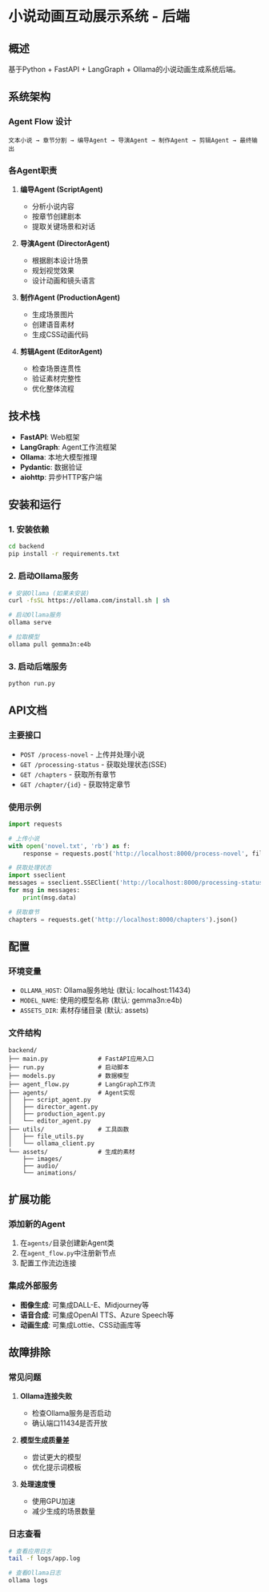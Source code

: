 # 小说动画互动展示系统 - 后端

## 概述

基于Python + FastAPI + LangGraph + Ollama的小说动画生成系统后端。

## 系统架构

### Agent Flow 设计

```
文本小说 → 章节分割 → 编导Agent → 导演Agent → 制作Agent → 剪辑Agent → 最终输出
```

### 各Agent职责

1. **编导Agent (ScriptAgent)**
   - 分析小说内容
   - 按章节创建剧本
   - 提取关键场景和对话

2. **导演Agent (DirectorAgent)**
   - 根据剧本设计场景
   - 规划视觉效果
   - 设计动画和镜头语言

3. **制作Agent (ProductionAgent)**
   - 生成场景图片
   - 创建语音素材
   - 生成CSS动画代码

4. **剪辑Agent (EditorAgent)**
   - 检查场景连贯性
   - 验证素材完整性
   - 优化整体流程

## 技术栈

- **FastAPI**: Web框架
- **LangGraph**: Agent工作流框架
- **Ollama**: 本地大模型推理
- **Pydantic**: 数据验证
- **aiohttp**: 异步HTTP客户端

## 安装和运行

### 1. 安装依赖

```bash
cd backend
pip install -r requirements.txt
```

### 2. 启动Ollama服务

```bash
# 安装Ollama (如果未安装)
curl -fsSL https://ollama.com/install.sh | sh

# 启动Ollama服务
ollama serve

# 拉取模型
ollama pull gemma3n:e4b
```

### 3. 启动后端服务

```bash
python run.py
```

## API文档

### 主要接口

- `POST /process-novel` - 上传并处理小说
- `GET /processing-status` - 获取处理状态(SSE)
- `GET /chapters` - 获取所有章节
- `GET /chapter/{id}` - 获取特定章节

### 使用示例

```python
import requests

# 上传小说
with open('novel.txt', 'rb') as f:
    response = requests.post('http://localhost:8000/process-novel', files={'file': f})

# 获取处理状态
import sseclient
messages = sseclient.SSEClient('http://localhost:8000/processing-status')
for msg in messages:
    print(msg.data)

# 获取章节
chapters = requests.get('http://localhost:8000/chapters').json()
```

## 配置

### 环境变量

- `OLLAMA_HOST`: Ollama服务地址 (默认: localhost:11434)
- `MODEL_NAME`: 使用的模型名称 (默认: gemma3n:e4b)
- `ASSETS_DIR`: 素材存储目录 (默认: assets)

### 文件结构

```
backend/
├── main.py              # FastAPI应用入口
├── run.py               # 启动脚本
├── models.py            # 数据模型
├── agent_flow.py        # LangGraph工作流
├── agents/              # Agent实现
│   ├── script_agent.py
│   ├── director_agent.py
│   ├── production_agent.py
│   └── editor_agent.py
├── utils/               # 工具函数
│   ├── file_utils.py
│   └── ollama_client.py
└── assets/              # 生成的素材
    ├── images/
    ├── audio/
    └── animations/
```

## 扩展功能

### 添加新的Agent

1. 在`agents/`目录创建新Agent类
2. 在`agent_flow.py`中注册新节点
3. 配置工作流边连接

### 集成外部服务

- **图像生成**: 可集成DALL-E、Midjourney等
- **语音合成**: 可集成OpenAI TTS、Azure Speech等
- **动画生成**: 可集成Lottie、CSS动画库等

## 故障排除

### 常见问题

1. **Ollama连接失败**
   - 检查Ollama服务是否启动
   - 确认端口11434是否开放

2. **模型生成质量差**
   - 尝试更大的模型
   - 优化提示词模板

3. **处理速度慢**
   - 使用GPU加速
   - 减少生成的场景数量

### 日志查看

```bash
# 查看应用日志
tail -f logs/app.log

# 查看Ollama日志
ollama logs
```